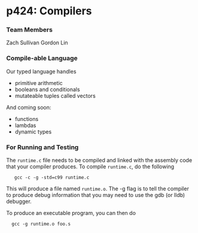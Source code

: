 # p424: Compilers
### Team Members
Zach Sullivan
Gordon Lin

### Compile-able Language
Our typed language handles
* primitive arithmetic
* booleans and conditionals
* mutateable tuples called vectors

And coming soon:
* functions
* lambdas
* dynamic types

### For Running and Testing
The `runtime.c` file needs to be compiled and linked with the assembly
code that your compiler produces. To compile `runtime.c`, do the
following

```
   gcc -c -g -std=c99 runtime.c
```
This will produce a file named `runtime.o`. The -g flag is to tell the
compiler to produce debug information that you may need to use
the gdb (or lldb) debugger.

To produce an executable program, you can then do

```
  gcc -g runtime.o foo.s
```
